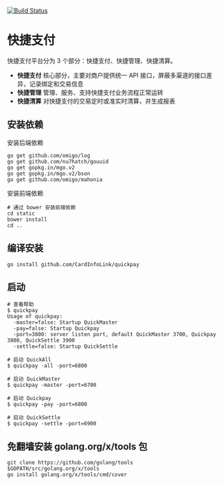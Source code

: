 [![Build Status](https://magnum.travis-ci.com/CardInfoLink/quickpay.svg?token=zWvvzH6Ca6HFV3cUQVQD)](https://magnum.travis-ci.com/CardInfoLink/quickpay)


快捷支付
========

快捷支付平台分为 3 个部分：快捷支付、快捷管理、快捷清算。

* __快捷支付__ 核心部分，主要对商户提供统一 API 接口，屏蔽多渠道的接口差异，记录绑定和交易信息
* __快捷管理__ 管理、服务、支持快捷支付业务流程正常运转
* __快捷清算__ 对快捷支付的交易定时或准实时清算，并生成报表


安装依赖
-------

安装后端依赖

```
go get github.com/omigo/log
go get github.com/nu7hatch/gouuid
go get gopkg.in/mgo.v2
go get gopkg.in/mgo.v2/bson
go get github.com/omigo/mahonia
```

安装前端依赖

```
# 通过 bower 安装前端依赖
cd static
bower install
cd ..
```


编译安装
-------

```
go install github.com/CardInfoLink/quickpay
```


启动
----

```
# 查看帮助
$ quickpay
Usage of quickpay:
  -master=false: Startup QuickMaster
  -pay=false: Startup Quickpay
  -port=3800: server listen port, default QuickMaster 3700, Quickpay 3800, QuickSettle 3900
  -settle=false: Startup QuickSettle

# 启动 QuickAll
$ quickpay -all -port=6800

# 启动 QuickMaster
$ quickpay -master -port=6700

# 启动 Quickpay
$ quickpay -pay -port=6800

# 启动 QuickSettle
$ quickpay -settle -port=6900
```


免翻墙安装 golang.org/x/tools 包
-------------------------------
```
git clone https://github.com/golang/tools $GOPATH/src/golang.org/x/tools
go install golang.org/x/tools/cmd/cover
```
